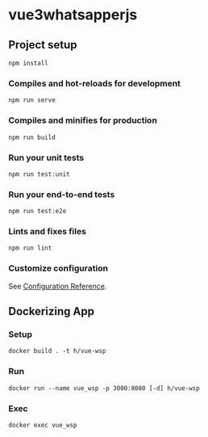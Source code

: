 # vue3whatsapperjs

## Project setup
```
npm install
```

### Compiles and hot-reloads for development
```
npm run serve
```

### Compiles and minifies for production
```
npm run build
```

### Run your unit tests
```
npm run test:unit
```

### Run your end-to-end tests
```
npm run test:e2e
```

### Lints and fixes files
```
npm run lint
```

### Customize configuration
See [Configuration Reference](https://cli.vuejs.org/config/).

## Dockerizing App

### Setup
```
docker build . -t h/vue-wsp
```
### Run
```
docker run --name vue_wsp -p 3000:8080 [-d] h/vue-wsp
```

### Exec
```
docker exec vue_wsp
```
